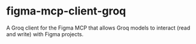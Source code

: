 # figma-mcp-client-groq
A Groq client for the Figma MCP that allows Groq models to interact (read and write) with Figma projects.
